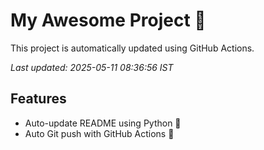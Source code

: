 # My Awesome Project 🚀

This project is automatically updated using GitHub Actions.

_Last updated: 2025-05-11 08:36:56 IST_

## Features
- Auto-update README using Python 🐍
- Auto Git push with GitHub Actions 🤖

